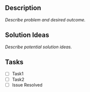 ## Description

*Describe problem and desired outcome.*

## Solution Ideas

*Describe potential solution ideas.*

## Tasks

  - [ ] Task1
  - [ ] Task2
  - [ ] Issue Resolved
